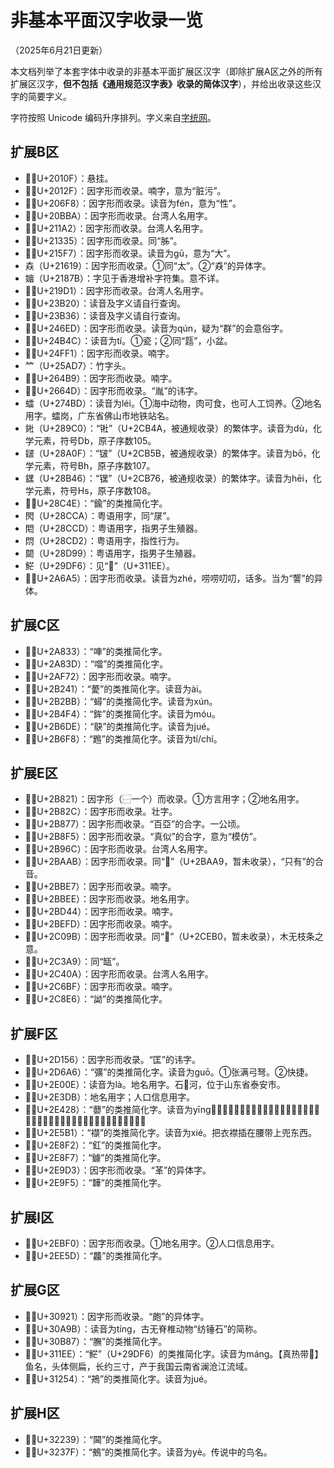 # 非基本平面汉字收录一览

（2025年6月21日更新）

本文档列举了本套字体中收录的非基本平面扩展区汉字（即除扩展A区之外的所有扩展区汉字，**但不包括《通用规范汉字表》收录的简体汉字**），并给出收录这些汉字的简要字义。

字符按照 Unicode 编码升序排列。字义来自[字统网](https://zi.tools/ "字统网")。

## 扩展B区
- 𠄏（U+2010F）：悬挂。
- 𠄯（U+2012F）：因字形而收录。喃字，意为“脏污”。
- 𠛸（U+206F8）：因字形而收录。读音为fén，意为“性”。
- 𠮺（U+20BBA）：因字形而收录。台湾人名用字。
- 𡆢（U+211A2）：因字形而收录。台湾人名用字。
- 𡌵（U+21335）：因字形而收录。同“胏”。
- 𡗷（U+215F7）：因字形而收录。读音为gū，意为“大”。
- 𡘙（U+21619）：因字形而收录。①同“太”。②“猋”的异体字。
- 𡡻（U+2187B）：字见于香港增补字符集。意不详。
- 𡧑（U+219D1）：因字形而收录。台湾人名用字。
- 𣬠（U+23B20）：读音及字义请自行查询。
- 𣬶（U+23B36）：读音及字义请自行查询。
- 𤛭（U+246ED）：因字形而收录。读音为qún，疑为“群”的会意俗字。
- 𤭌（U+24B4C）：读音为tí。①瓷；②同“㼵”，小盆。
- 𤿱（U+24FF1）：因字形而收录。喃字。
- 𥫗（U+25AD7）：竹字头。
- 𦒹（U+264B9）：因字形而收录。喃字。
- 𦙍（U+2664D）：因字形而收录。“胤”的讳字。
- 𧒽（U+274BD）：读音为léi。①海中动物，肉可食，也可人工饲养。②地名用字。𧒽岗，广东省佛山市地铁站名。
- 𨧀（U+289C0）：“𬭊”（U+2CB4A，被通规收录）的繁体字。读音为dù，化学元素，符号Db，原子序数105。
- 𨨏（U+28A0F）：“𬭛”（U+2CB5B，被通规收录）的繁体字。读音为bō，化学元素，符号Bh，原子序数107。
- 𨭆（U+28B46）：“𬭶”（U+2CB76，被通规收录）的繁体字。读音为hēi，化学元素，符号Hs，原子序数108。
- 𨱎（U+28C4E）：“鍮”的类推简化字。
- 𨳊（U+28CCA）：粤语用字，同“㞗”。
- 𨳍（U+28CCD）：粤语用字，指男子生殖器。
- 𨳒（U+28CD2）：粤语用字，指性行为。
- 𨶙（U+28D99）：粤语用字，指男子生殖器。
- 𩷶（U+29DF6）：见“𱇮”（U+311EE）。
- 𪚥（U+2A6A5）：因字形而收录。读音为zhé，唠唠叨叨，话多。当为“讋”的异体。

## 扩展C区
- 𪠳（U+2A833）：“唓”的类推简化字。
- 𪠽（U+2A83D）：“噹”的类推简化字。
- 𪽲（U+2AF72）：因字形而收录。喃字。
- 𫉁（U+2B241）：“薆”的类推简化字。读音为ài。
- 𫊻（U+2B2BB）：“蟳”的类推简化字。读音为xún。
- 𫓴（U+2B4F4）：“鉾”的类推简化字。读音为móu。
- 𫛞（U+2B6DE）：“鴃”的类推简化字。读音为jué。
- 𫛸（U+2B6F8）：“鶗”的类推简化字。读音为tí/chí。

## 扩展E区
- 𫠡（U+2B821）：因字形（⿱一个）而收录。①方言用字；②地名用字。
- 𫠬（U+2B82C）：因字形而收录。壮字。
- 𫡷（U+2B877）：因字形而收录。“百亞”的合字。一公顷。
- 𫣵（U+2B8F5）：因字形而收录。“真似”的合字，意为“模仿”。
- 𫥬（U+2B96C）：因字形而收录。台湾人名用字。
- 𫪫（U+2BAAB）：因字形而收录。同“𫪩”（U+2BAA9，暂未收录），“只有”的合音。
- 𫯧（U+2BBE7）：因字形而收录。喃字。
- 𫯮（U+2BBEE）：因字形而收录。地名用字。
- 𫵄（U+2BD44）：因字形而收录。喃字。
- 𫻽（U+2BEFD）：因字形而收录。喃字。
- 𬂛（U+2C09B）：因字形而收录。同“𬺰”（U+2CEB0，暂未收录），木无枝条之意。
- 𬎩（U+2C3A9）：同“缻”。
- 𬐊（U+2C40A）：因字形而收录。台湾人名用字。
- 𬚿（U+2C6BF）：因字形而收录。喃字。
- 𬣦（U+2C8E6）：“詏”的类推简化字。

## 扩展F区
- 𭅖（U+2D156）：因字形而收录。“匡”的讳字。
- 𭚦（U+2D6A6）：“彍”的类推简化字。读音为guō。①张满弓弩。②快捷。
- 𮀎（U+2E00E）：读音为là。地名用字。石𮀎河，位于山东省泰安市。
- 𮏛（U+2E3DB）：地名用字；人口信息用字。
- 𮐨（U+2E428）：“蘡”的类推简化字。读音为yīng。【𮐨薁】又名野葡萄、山葡萄、山櫐，葡萄科，落叶藤本，有卷须，果可酿酒，根入药。
- 𮖱（U+2E5B1）：“襭”的类推简化字。读音为xié。把衣襟插在腰带上兜东西。
- 𮣲（U+2E8F2）：“釭”的类推简化字。
- 𮣷（U+2E8F7）：“鐻”的类推简化字。
- 𮧓（U+2E9D3）：因字形而收录。“革”的异体字。
- 𮧵（U+2E9F5）：“韡”的类推简化字。

## 扩展I区
- 𮯰（U+2EBF0）：因字形而收录。①地名用字。②人口信息用字。
- 𮹝（U+2EE5D）：“龘”的类推简化字。

## 扩展G区
- 𰤡（U+30921）：因字形而收录。“皰”的异体字。
- 𰪛（U+30A9B）：读音为tíng，古无脊椎动物“纺锤石”的简称。
- 𰮇（U+30B87）：“膴”的类推简化字。
- 𱇮（U+311EE）：“𩷶”（U+29DF6）的类推简化字。读音为máng。【真热带𱇮】鱼名，头体侧扁，长约三寸，产于我国云南省澜沧江流域。
- 𱉔（U+31254）：“鴂”的类推简化字。读音为jué。

## 扩展H区
- 𲈹（U+32239）：“閪”的类推简化字。
- 𲍿（U+3237F）：“鵺”的类推简化字。读音为yè。传说中的鸟名。